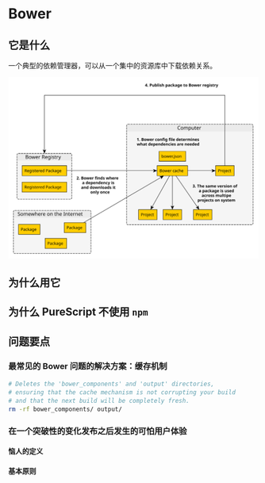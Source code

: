 # Bower

## 它是什么

一个典型的依赖管理器，可以从一个集中的资源库中下载依赖关系。

![bower](assets/bower-flowchart.svg)

## 为什么用它

## 为什么 PureScript 不使用 `npm`

## 问题要点

### 最常见的 Bower 问题的解决方案：缓存机制

```bash
# Deletes the 'bower_components' and 'output' directories,
# ensuring that the cache mechanism is not corrupting your build
# and that the next build will be completely fresh.
rm -rf bower_components/ output/
```

### 在一个突破性的变化发布之后发生的可怕用户体验

#### 恼人的定义

#### 基本原则
